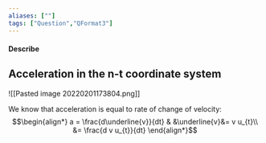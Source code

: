 ```yaml
---
aliases: [""]
tags: ["Question","QFormat3"]
---
```


#### Describe
## Acceleration in the n-t coordinate system
![[Pasted image 20220201173804.png]]

We know that acceleration is equal to rate of change of velocity:
$$\begin{align*}
a = \frac{d\underline{v}}{dt} &   &\underline{v}&= v u_{t}\\
&= \frac{d v u_{t}}{dt}
\end{align*}$$